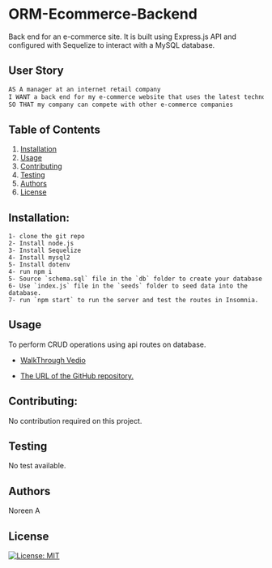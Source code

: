 # ORM-Ecommerce-Backend

Back end for an e-commerce site. It is built using Express.js API and configured with Sequelize to interact with a MySQL database.

## User Story

```md
AS A manager at an internet retail company
I WANT a back end for my e-commerce website that uses the latest technologies
SO THAT my company can compete with other e-commerce companies
```

## Table of Contents

  1. [Installation](#installation)
  1. [Usage](#usgae)
  3. [Contributing](#contributing)
  4. [Testing](#testing)
  4. [Authors](#authors%20and%20acknowledgment)
  5. [License](#license)


## Installation:
  ```
  1- clone the git repo  
  2- Install node.js
  3- Install Sequelize
  4- Install mysql2
  5- Install dotenv
  4- run npm i
  5- Source `schema.sql` file in the `db` folder to create your database
  6- Use `index.js` file in the `seeds` folder to seed data into the database.
  7- run `npm start` to run the server and test the routes in Insomnia.
  ``` 


## Usage
To perform CRUD operations using api routes on database.
  

- [WalkThrough Vedio](https://drive.google.com/file/d/1P81h1FDK4WfH0zpfxAaer64FEs_dQs0c/view?usp=sharing)

- [The URL of the GitHub repository.](https://github.com/noori36/ORM-Ecommerce-Backend)
 

## Contributing:
No contribution required on this project.
  
## Testing
No test available.
  
## Authors

Noreen A
  

## License

[![License: MIT](https://img.shields.io/badge/License-MIT-yellow.svg)](https://opensource.org/licenses/MIT)
